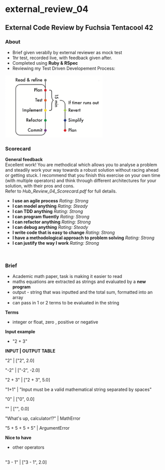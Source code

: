 # external_review_04

## External Code Review by Fuchsia Tentacool 42 ##

### About
- Brief given verablly by external reviewer as mock test
- 1hr test, recorded live, with feedback given after.
- Completed using **Ruby & RSpec**
- Reviewing my Test Driven Developement Process:<br>
<img src="./images/process_outline.png" alt="TDD Process diagram" height="200" />


### Scorecard
**General feedback**<br>
Excellent work! You are methodical which allows you to analyse a problem and steadily work your way towards a robust solution without racing ahead or getting stuck. I recommend that you finish this exercise on your own time (with multiple operators) and think through different architectures for your solution, with their pros and cons.<br>
Refer to _Hub_Review_04_Scorecard.pdf_ for full details.
<br>
- **I use an agile process** _Rating: Strong_
- **I can model anything** _Rating: Steady_
- **I can TDD anything** _Rating: Strong_
- **I can program fluently** _Rating: Strong_
- **I can refactor anything** _Rating: Strong_
- **I can debug anything** _Rating: Steady_
- **I write code that is easy to change** _Rating: Strong_
- **I have a methodological approach to problem solving** _Rating: Strong_
- **I can justify the way I work** _Rating: Strong_
<br>

### Brief

- Academic math paper, task is making it easier to read
- maths equations are extracted as strings and evaluated by a **new program**
- output - string that was inputted and the total sum, formatted into an array
- can pass in 1 or 2 terms to be evaluated in the string

**Terms**
- integer or float, zero , positive or negative

**Input example**
- "2 + 3"


**INPUT | OUTPUT TABLE**

"2" | ["2", 2.0]<br>

"-2" | ["-2", -2.0]<br>

"2 + 3" | ["2 + 3", 5.0]<br>

"1+1" | "Input must be a valid mathematical string separated by spaces"<br>

"0" | ["0", 0.0]<br>

"" | ["", 0.0]<br>

"What's up, calculator!?" | MathError <br>

"5 + 5 + 5 + 5" | ArgumentError <br>


**Nice to have**

- other operators
<br>
"3 - 1" | ["3 - 1", 2.0]